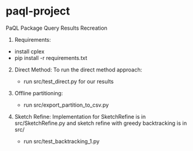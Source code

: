 # paql-project
PaQL Package Query Results Recreation

1) Requirements:
 - install cplex 
 - pip install -r requirements.txt

2) Direct Method:
   To run the direct method approach:
   - run src/test_direct.py for our results
   
3) Offline partitioning:
    - run src/export_partition_to_csv.py
 
4) Sketch Refine:
    Implementation for SketchRefine is in src/SketchRefine.py and sketch refine with greedy backtracking is in src/
   - run src/test_backtracking_1.py




